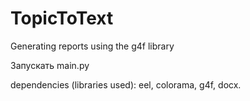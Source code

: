 # TopicToText
Generating reports using the g4f library

Запускать main.py

dependencies (libraries used):
eel,
colorama,
g4f,
docx.